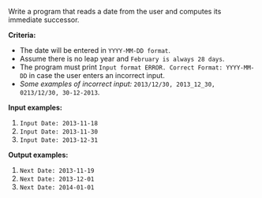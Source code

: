 Write a program that reads a date from the user and computes its immediate successor.

**Criteria:**

- The date will be entered in `YYYY-MM-DD format`.
- Assume there is no leap year and `February is always 28 days`.
- The program must print `Input format ERROR. Correct Format: YYYY-MM-DD` in case the user enters an incorrect input.
- *Some examples of incorrect input:* `2013/12/30, 2013_12_30, 0213/12/30, 30-12-2013`.

**Input examples:**

1. `Input Date: 2013-11-18`
2. `Input Date: 2013-11-30`
3. `Input Date: 2013-12-31`

**Output examples:**

1. `Next Date: 2013-11-19`
2. `Next Date: 2013-12-01`
3. `Next Date: 2014-01-01`